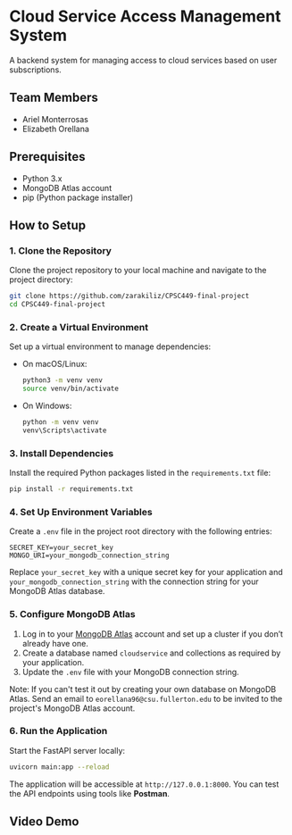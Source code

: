 # Cloud Service Access Management System

A backend system for managing access to cloud services based on user subscriptions.

## Team Members

- Ariel Monterrosas
- Elizabeth Orellana

## Prerequisites

- Python 3.x
- MongoDB Atlas account
- pip (Python package installer)

## How to Setup

### 1. Clone the Repository

Clone the project repository to your local machine and navigate to the project directory:

```bash
git clone https://github.com/zarakiliz/CPSC449-final-project
cd CPSC449-final-project
```

### 2. Create a Virtual Environment

Set up a virtual environment to manage dependencies:

- On macOS/Linux:
  ```bash
  python3 -m venv venv
  source venv/bin/activate
  ```
- On Windows:
  ```bash
  python -m venv venv
  venv\Scripts\activate
  ```

### 3. Install Dependencies

Install the required Python packages listed in the `requirements.txt` file:

```bash
pip install -r requirements.txt
```

### 4. Set Up Environment Variables

Create a `.env` file in the project root directory with the following entries:

```plaintext
SECRET_KEY=your_secret_key
MONGO_URI=your_mongodb_connection_string
```

Replace `your_secret_key` with a unique secret key for your application and `your_mongodb_connection_string` with the connection string for your MongoDB Atlas database.

### 5. Configure MongoDB Atlas

1. Log in to your [MongoDB Atlas](https://www.mongodb.com/cloud/atlas) account and set up a cluster if you don’t already have one.
2. Create a database named `cloudservice` and collections as required by your application.
3. Update the `.env` file with your MongoDB connection string.

Note: If you can't test it out by creating your own database on MongoDB Atlas. Send an email to `eorellana96@csu.fullerton.edu` to be invited to the project's MongoDB Atlas account. 

### 6. Run the Application

Start the FastAPI server locally:

```bash
uvicorn main:app --reload
```

The application will be accessible at `http://127.0.0.1:8000`. You can test the API endpoints using tools like **Postman**.

## Video Demo
